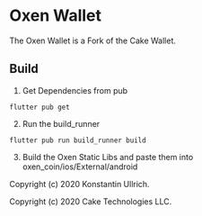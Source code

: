 # Oxen Wallet

The Oxen Wallet is a Fork of the Cake Wallet.

## Build 

1. Get Dependencies from pub
```shell script 
flutter pub get
```

2. Run the build_runner
```shell script 
flutter pub run build_runner build
```

3. Build the Oxen Static Libs and paste them into oxen_coin/ios/External/android

Copyright (c) 2020 Konstantin Ullrich.

Copyright (c) 2020 Cake Technologies LLC.
